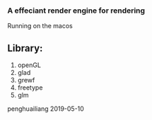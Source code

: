 ### A effeciant render engine for rendering

Running on the macos

## Library:
1. openGL
2. glad
3. grewf
4. freetype
5. glm


penghuailiang
2019-05-10


